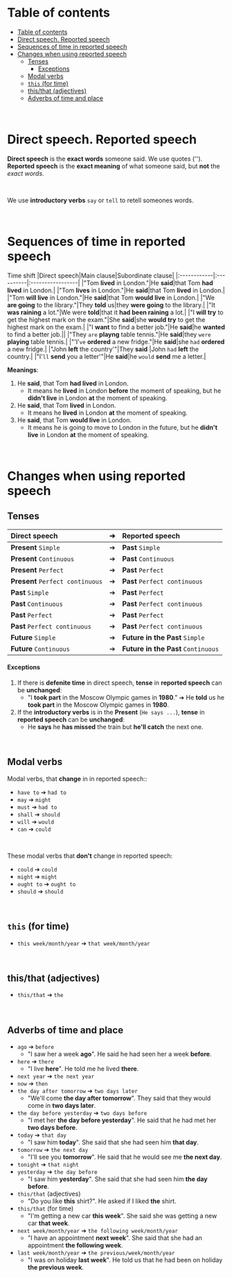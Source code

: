 # Table of contents
- [Table of contents](#table-of-contents)
- [Direct speech. Reported speech](#direct-speech-reported-speech)
- [Sequences of time in reported speech](#sequences-of-time-in-reported-speech)
- [Changes when using reported speech](#changes-when-using-reported-speech)
  - [Tenses](#tenses)
      - [Exceptions](#exceptions)
  - [Modal verbs](#modal-verbs)
  - [`this` (for time)](#this-for-time)
  - [this/that (adjectives)](#thisthat-adjectives)
  - [Adverbs of time and place](#adverbs-of-time-and-place)

<br>

# Direct speech. Reported speech
**Direct speech** is the **exact words** someone said. We use quotes ('').<br>
**Reported speech** is the **exact meaning** of what someone said, but **not** the *exact words*.<br>

<br>

We use **introductory verbs** `say` or `tell` to retell someones words.<br>

<br>

# Sequences of time in reported speech

Time shift
|Direct speech|Main clause|Subordinate clause|
|:------------|:----------|:-----------------|
|"Tom **lived** in London."|He **said**|that Tom **had lived** in London.|
|"Tom **lives** in London."|He **said**|that Tom **lived** in London.|
|"Tom **will live** in London."|He **said**|that Tom **would live** in London.|
|"We **are going** to the library."|They **told** us|they **were going** to the library.|
|"It **was raining** a lot."|We were **told**|that it **had been raining** a lot.|
|"I **will try** to get the highest mark on the exam."|She **said**|she **would try** to get the highest mark on the exam.|
|"I **want** to find a better job."|He **said**|he **wanted** to find a better job.||
|"They `are` **playng** table tennis."|He **said**|they `were` **playing** table tennis.|
|"'I'`ve` **ordered** a new fridge."|He **said**|she `had` **ordered** a new fridge.|
|"John **left** the country'"|They **said** |John `had` **left** the country.|
|"I'`ll` **send** you a letter'"|He **said**|he `would` **send** me a letter.|

**Meanings**:
1. He **said**, that Tom **had lived** in London.
   - It means he **lived** in London **before** the moment of speaking, but he **didn't live** in London **at** the moment of speaking.
2. He **said**, that Tom **lived** in London.
   - It means he **lived** in London **at** the moment of speaking.
3. He **said**, that Tom **would live** in London.
   - It means he is going to move to London in the future, but he **didn't live** in London **at** the moment of speaking.

<br>

# Changes when using reported speech
## Tenses
|Direct speech|➔|Reported speech|
|:----------------------|:-|:----------------------------|
|**Present** `Simple`|➔|**Past** `Simple`|
|**Present** `Continuous`|➔|**Past** `Continuous`|
|**Present** `Perfect`|➔|**Past** `Perfect`|
|**Present** `Perfect continuous`|➔|**Past** `Perfect continuous`|
|**Past** `Simple`|➔|**Past** `Perfect`|
|**Past** `Continuous`|➔|**Past** `Perfect continuous`|
|**Past** `Perfect`|➔|**Past** `Perfect`|
|**Past** `Perfect continuous`|➔|**Past** `Perfect continuous`|
|**Future** `Simple`|➔|**Future in the Past** `Simple`|
|**Future** `Continuous`|➔|**Future in the Past** `Continuous`|

#### Exceptions
1. If there is **defenite time** in direct speech, **tense** in **reported speech** can be **unchanged**:
   - "I **took part** in the Moscow Olympic games in **1980**." ➔ He **told** us he **took part** in the Moscow Olympic games in **1980**.
2. If the **introductory verbs** is in the **Present** (`He says ...`), **tense** in **reported speech** can be **unchanged**:
   - He **says** he **has missed** the train but **he'll catch** the next one.

<br>

## Modal verbs
Modal verbs, that **change** in in reported speech::
- `have to` ➔ `had to`
- `may` ➔ `might`
- `must` ➔ `had to`
- `shall` ➔ `should`
- `will` ➔ `would`
- `сan` ➔ `could`

<br>

These modal verbs that **don't** change in reported speech:
- `could`  ➔ `could`
- `might`  ➔ `might`
- `ought to`  ➔ `ought to`
- `should`  ➔ `should`

<br>

## `this` (for time)
- `this week/month/year` ➔ `that week/month/year`

<br>

## this/that (adjectives)
- `this/that` ➔ `the`

<br>

## Adverbs of time and place
- `ago` ➔ `before`
  - "I saw her a week **ago**". He said he had seen her a week **before**.
- `here` ➔ `there`
  - "I live **here**". He told me he lived **there**.
- `next year` ➔ `the next year`
- `now` ➔ `then`
- `the day after tomorrow` ➔ `two days later`
  - "We'll come **the day after tomorrow**". They said that they would come in **two days later**.
- `the day before yesterday` ➔ `two days before`
  - "I met her **the day before yesterday**". He said that he had met her **two days before**.
- `today` ➔ `that day`
  - "I saw him **today**". She said that she had seen him **that day**.
- `tomorrow` ➔ `the next day`
  - "I'll see you **tomorrow**". He said that he would see me **the next day**.
- `tonight` ➔ `that night`
- `yesterday` ➔ `the day before`
  - "I saw him **yesterday**". She said that she had seen him **the day before**.
- `this/that` (adjectives)
  - "Do you like **this** shirt?". He asked if I liked **the** shirt.
- `this/that` (for time)
  - "I'm getting a new car **this week**". She said she was getting a new car **that week**.
- `next week/month/year` ➔ `the following week/month/year`
  - "I have an appointment **next week**". She said that she had an appointment **the following week**.
- `last week/month/year` ➔ `the previous/week/month/year`
  - "I was on holiday **last week**". He told us that he had been on holiday **the previous week**.
